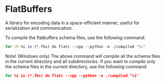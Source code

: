 # FlatBuffers

A library for encoding data in a space-efficient manner, useful for
serialization and communication.

To compile the flatbuffers schema files, use the following command:

````cmd
for /R %i in (*.fbs) do flatc --cpp --python -o ./compiled "%i"
````

Note! (Windows only) The above command will compile all the schema files in the
current directory and all subdirectories. If you want to compile only the
schema files in the current directory, use the following command:

````cmd
for %i in (*.fbs) do flatc --cpp --python -o ./compiled "%i"
````
